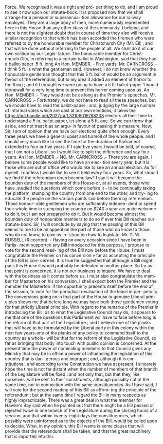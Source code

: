 Force. We recognised it was a right and pro- per thing to do, and I am proud to see it now upon our statute-book. It is proposed now that we shall arrange for a pension or superannua- tion allowance for our railway employés. They are a large body of men, more numerously represented here in this House than any other class of the community, I believe, and there is not the slightest doubt that in course of time they also will receive similar recognition to that which has been accorded the firemen who were referred to by the honourable member for Christchurch City (Mr. Ell) ; and that will be done without referring to the people at all. We shall do it of our own volition by our Legis- lature. The honourable member for Christ- church City, in referring to a certain ballot in Washington, said that they had a ballot-paper .5 ft. long An Hon. MEMBER. - Five yards. Mr. CARNCROSS .- I think 5 ft. is what the gentleman said. However, I do not know whether the honourable gentleman thought that this 5 ft. ballot would be an argument in favour of the referendum, but to my idea it added an element of horror to the thing ; and if I thought we were going to have a 5 ft. ballot-paper 1 would stonewall for a very long time to prevent this horror coming upon us. An Hon. MEMBER .- They would not be as long as the Premier's speeches. Mr. CARNCROSS .- Fortunately, we do not have to read all these speeches, but we should have to read the ballot-paper ; and, judging by the large number of informal votes which are cast at our own elections, it takes the https://hdl.handle.net/2027/uc1.32106019788238 electors all their time to understand a 5 in. ballot-paper, let alone a 5 ft. one. So we can throw that aside, and not treat it as an argu- in favour of passing this measure. Now, Sir, I am of opinion that we have our elections quite often enough. Every three years we have a general upset and turmoil of the whole people. and I should very much like to see the time for the duration of Parliament extended to four or five years. If I said five years I would be told, of course, that I am not a Liberal, so I would like to split the difference and say four years. An Hon. MEMBER .- NO. Mr. CARNCROSS .- There you are again. I believe some people would like to have an elec- tion every year, but it is those who are out of office who would like to see an annual election. As for myself. I confess I would like to see it held every four years. Sir, what should we find if the referendum does become law? I say it will become the bounden duty of the members of this House-or, at all events, those who have .studied the questions which come before it - to be continually taking the platform, stumping the country from one end to the other, and try- ing to educate the people on the various points laid before them by referendum. Those honour- able gentlemen who are sufficiently indepen- dent to spend their whole time in stumping the country on $240 a year are quite welcome to do it, but I am not prepared to do it. But it would become almost the bounden duty of honourable members to do so if ever this Bill reaches our statute-book. Sir, I will conclude by saying that the passing of this Bill seems to me to be an appeal on the part of those who do know to those who do not know, to give us in- struction how to legislate. Mr. G. W. RUSSELL (Riccarton). - Having on every occasion since I have been in Parlia- ment supported any Bill introduced for this purpose, I propose to vote for the second read- ing of the Bill now before the House. I must congratulate the Premier on his conversion » far as accepting the principle of the Bill is con- cerned. It is true he suggested that although a Bill might pass this House it would probably be defeated in another place. So far as that point is concerned, it is not our business to inquire. We have to deal with the business as it comes before us. I must also congratulate the mem- ber for Masterton on his conversion. I shall expect both the Premier and the member for Masterton. if the opportunity presents itself before the end of the session, to vote for the periodical revaluation of the lease in per- petuity. The conversions going on in that part of the House to genuine Liberal prin- ciples shows me that before long we may have both those gentlemen voting for that strictly Liberal principle. With regard to the remarks of the Premier in introducing the Bili. as to what the Legislative Council may do, it appears to me that one of the questions this Parliament will have to face before long is the reform of that part of the Legislature ; and I believe one of the planks that will have to be formulated by the Liberal party in this colony within the next few years-one of the planks of any policy to commend itself to the country as a whole- will be that for the reform of the Legislative Council, so far as bringing that body into touch with public opinion is concerned. At the present time the power of nominating members to that Council gives any Ministry that may be in office a power of influencing the legislation of this country that is dan- gerous and improper; and, although it is con- stitutional, and according to the Constitution we have at present, I sincerely hope the time is not far distant when the number of members of that branch of the Legislature will be fixed : and not only that, but that they, like ourselves, will be sent to their constituents, although possibly not at the same time, nor in connection with the same constituencies. As I have said, I will vote for the second reading of this Bill as affirm- ing the principle of the referendum ; but at the same time I regard the Bill in many respects as highly impracticable. There was a great deal in what the member for Hawke's Bay said when he pointed out that there might be a Bill passed or rejected twice in one branch of the Legislature during the closing hours of a session, and that within twenty-eight days the constituencies, which possibly were uninformed as to the objects of the Bill, would be called upon to decide. What, in my opinion, this Bill wants is some clause that will provide that the referendum shall be taken, and that the great machinery that is imported into this 